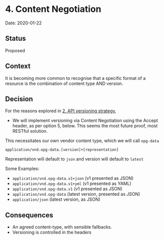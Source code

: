 # 4. Content Negotiation

Date: 2020-01-22

## Status

Proposed

## Context

It is becoming more common to recognise that a specific format of a resource is the combination of content type AND version.

## Decision

For the reasons explored in [2. API versioning strategy](0002-api-versioning-strategy.md),

* We will implement versioning via Content Negotiation using the Accept header, as per option 5, below. This seems the most future proof, most RESTful solution.

This necessitates our own vendor content type, which we will call `opg-data`

`application/vnd.opg-data.[version]+[representation]`

Representation will default to `json` and version will default to `latest`

Some Examples:

* `application/vnd.opg-data.v1+json` (v1 presented as JSON)
* `application/vnd.opg-data.v1+yml` (v1 presented as YAML)
* `application/vnd.opg-data.v1` (v1 presented as JSON)
* `application/vnd.opg-data` (latest version, presented as JSON)
* `application/json` (latest version, as JSON)

## Consequences

* An agreed content-type, with sensible fallbacks.
* Versioning is controlled in the headers